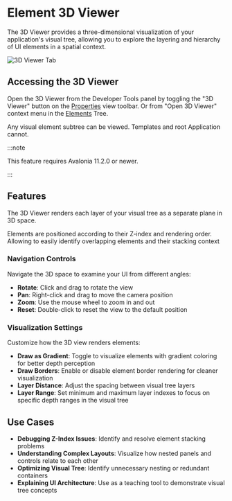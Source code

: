 # Element 3D Viewer

The 3D Viewer provides a three-dimensional visualization of your application's visual tree, allowing you to explore the layering and hierarchy of UI elements in a spatial context.

![3D Viewer Tab](../../assets/3d-viewer-mini-demo.gif)
## Accessing the 3D Viewer

Open the 3D Viewer from the Developer Tools panel by toggling the "3D Viewer" button on the [Properties](./properties.md) view toolbar.
Or from "Open 3D Viewer" context menu in the [Elements](./elements.md) Tree.

Any visual element subtree can be viewed. Templates and root Application cannot.

:::note

This feature requires Avalonia 11.2.0 or newer.

:::

## Features

The 3D Viewer renders each layer of your visual tree as a separate plane in 3D space.

Elements are positioned according to their Z-index and rendering order. Allowing to easily identify overlapping elements and their stacking context

### Navigation Controls

Navigate the 3D space to examine your UI from different angles:

- **Rotate**: Click and drag to rotate the view
- **Pan**: Right-click and drag to move the camera position
- **Zoom**: Use the mouse wheel to zoom in and out
- **Reset**: Double-click to reset the view to the default position

### Visualization Settings

Customize how the 3D view renders elements:

- **Draw as Gradient**: Toggle to visualize elements with gradient coloring for better depth perception
- **Draw Borders**: Enable or disable element border rendering for cleaner visualization
- **Layer Distance**: Adjust the spacing between visual tree layers
- **Layer Range**: Set minimum and maximum layer indexes to focus on specific depth ranges in the visual tree

## Use Cases

- **Debugging Z-Index Issues**: Identify and resolve element stacking problems
- **Understanding Complex Layouts**: Visualize how nested panels and controls relate to each other
- **Optimizing Visual Tree**: Identify unnecessary nesting or redundant containers
- **Explaining UI Architecture**: Use as a teaching tool to demonstrate visual tree concepts
